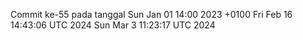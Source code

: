 Commit ke-55 pada tanggal Sun Jan 01 14:00 2023 +0100
Fri Feb 16 14:43:06 UTC 2024
Sun Mar  3 11:23:17 UTC 2024
